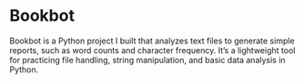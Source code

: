 # Bookbot  

Bookbot is a Python project I built that analyzes text files to generate simple reports, such as word counts and character frequency. It’s a lightweight tool for practicing file handling, string manipulation, and basic data analysis in Python.  

